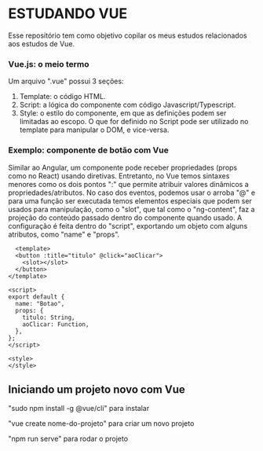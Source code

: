 # ESTUDANDO VUE #
 Esse repositório tem como objetivo copilar os meus estudos relacionados aos estudos de Vue.

 ### Vue.js: o meio termo ###
 Um arquivo ".vue" possui 3 seções:
  1. Template: o código HTML.
  2. Script: a lógica do componente com código Javascript/Typescript.
  3. Style: o estilo do componente, em que as definições podem ser limitadas ao escopo.
 O que for definido no Script pode ser utilizado no template para manipular o DOM, e vice-versa.

 ### Exemplo: componente de botão com Vue ###
   Similar ao Angular, um componente pode receber propriedades (props como no React) usando diretivas.
  Entretanto, no Vue temos sintaxes menores como os dois pontos ":" que permite atribuir valores dinâmicos a
  propriedades/atributos. No caso dos eventos, podemos usar o arroba "@" e para uma função ser executada temos
  elementos especiais que podem ser usados para manipulação, como o "slot", que tal como o "ng-content", faz a
  projeção do conteúdo passado dentro do componente quando usado. A configuração é feita dentro do "script", exportando
  um objeto com alguns atributos, como "name" e "props".

```
  <template>
  <button :title="titulo" @click="aoClicar">
    <slot></slot>
  </button>
</template>

<script>
export default {
  name: "Botao",
  props: {
    titulo: String,
    aoClicar: Function,
  },
};
</script>

<style>
</style>
```

## Iniciando um projeto novo com Vue ##

"sudo npm install -g @vue/cli" para instalar

"vue create nome-do-projeto" para criar um novo projeto

"npm run serve" para rodar o projeto
